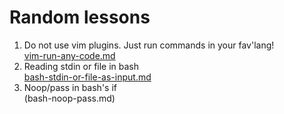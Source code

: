 # Random lessons

1. Do not use vim plugins. Just run commands in your fav'lang!\
   [vim-run-any-code.md](vim-run-any-code.md)
1. Reading stdin or file in bash\
   [bash-stdin-or-file-as-input.md](bash-stdin-or-file-as-input.md)
1. Noop/pass in bash's if\
   (bash-noop-pass.md)